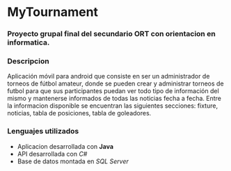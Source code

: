 # MyTournament

### Proyecto grupal final del secundario ORT con orientacion en informatica. 

### Descripcion
Aplicación móvil para android que consiste en ser un administrador de torneos de fútbol amateur, donde se pueden crear y administrar torneos de futbol para que sus
participantes puedan ver todo tipo de información del mismo y mantenerse informados de todas las noticias fecha a fecha. Entre la informacion disponible se encuentran
las siguientes secciones: fixture, noticias, tabla de posiciones, tabla de goleadores.

### Lenguajes utilizados
* Aplicacion desarrollada con **Java**
* API desarrollada con *C#*
* Base de datos montada en *SQL Server*

